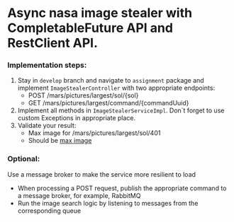 # Async nasa image stealer with CompletableFuture API and RestClient API.
### Implementation steps:
1. Stay in `develop` branch and navigate to `assignment`  package and implement `ImageStealerController` with two appropriate endpoints:
    * POST /mars/pictures/largest/sol/{sol}
    * GET /mars/pictures/largest/command/{commandUuid}
2. Implement all methods in `ImageStealerServiceImpl`.  Don`t forget to use custom Exceptions in appropriate place.
3. Validate your result:
    * Max image for /mars/pictures/largest/sol/401
    * Should be [max image](https://mars.nasa.gov/msl-raw-images/msss/00401/mhli/0401MH0003190000105062R00_DXXX.jpg)

### Optional:
Use a message broker to make the service more resilient to load
* When processing a POST request, publish the appropriate command to a message broker, for example, RabbitMQ
* Run the image search logic by listening to messages from the corresponding queue